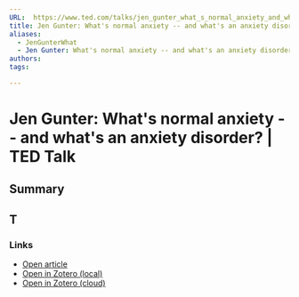 ```yaml
---
URL:  https://www.ted.com/talks/jen_gunter_what_s_normal_anxiety_and_what_s_an_anxiety_disorder
title: Jen Gunter: What's normal anxiety -- and what's an anxiety disorder? | TED Talk
aliases:
  - JenGunterWhat
  - Jen Gunter: What's normal anxiety -- and what's an anxiety disorder? | TED Talk
authors: 
tags: 

---
```

# Jen Gunter: What's normal anxiety -- and what's an anxiety disorder? | TED Talk
## Summary
T
---

### Links
- [Open article](https://www.ted.com/talks/jen_gunter_what_s_normal_anxiety_and_what_s_an_anxiety_disorder)
- [Open in Zotero (local)](zotero://select/library/items/8NTWV4VR)
- [Open in Zotero (cloud)](http://zotero.org/users/8012208/items/8NTWV4VR)